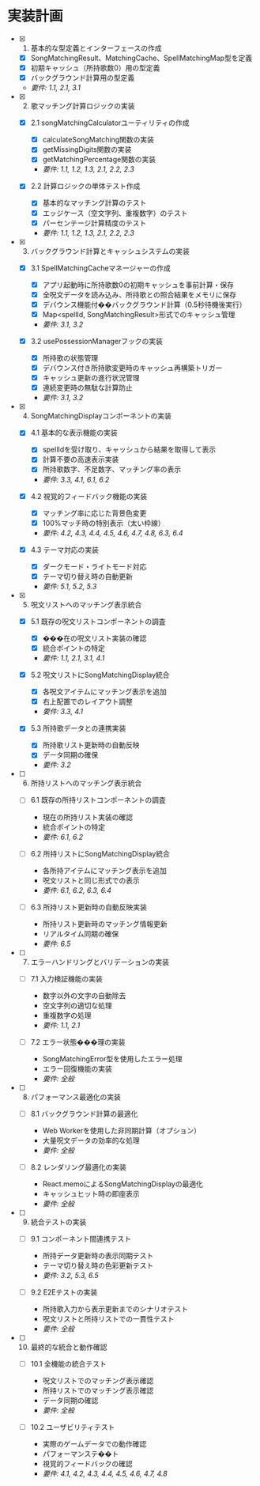 # 実装計画

- [x] 1. 基本的な型定義とインターフェースの作成
  - [x] SongMatchingResult、MatchingCache、SpellMatchingMap型を定義
  - [x] 初期キャッシュ（所持歌数0）用の型定義
  - [x] バックグラウンド計算用の型定義
  - _要件: 1.1, 2.1, 3.1_

- [x] 2. 歌マッチング計算ロジックの実装
  - [x] 2.1 songMatchingCalculatorユーティリティの作成
    - [x] calculateSongMatching関数の実装
    - [x] getMissingDigits関数の実装
    - [x] getMatchingPercentage関数の実装
    - _要件: 1.1, 1.2, 1.3, 2.1, 2.2, 2.3_

  - [x] 2.2 計算ロジックの単体テスト作成
    - [x] 基本的なマッチング計算のテスト
    - [x] エッジケース（空文字列、重複数字）のテスト
    - [x] パーセンテージ計算精度のテスト
    - _要件: 1.1, 1.2, 1.3, 2.1, 2.2, 2.3_

- [x] 3. バックグラウンド計算とキャッシュシステムの実装
  - [x] 3.1 SpellMatchingCacheマネージャーの作成
    - [x] アプリ起動時に所持歌数0の初期キャッシュを事前計算・保存
    - [x] 全呪文データを読み込み、所持歌との照合結果をメモリに保存
    - [x] デバウンス機能付��バックグラウンド計算（0.5秒待機後実行）
    - [x] Map<spellId, SongMatchingResult>形式でのキャッシュ管理
    - _要件: 3.1, 3.2_

  - [x] 3.2 usePossessionManagerフックの実装
    - [x] 所持歌の状態管理
    - [x] デバウンス付き所持歌変更時のキャッシュ再構築トリガー
    - [x] キャッシュ更新の進行状況管理
    - [x] 連続変更時の無駄な計算防止
    - _要件: 3.1, 3.2_

- [x] 4. SongMatchingDisplayコンポーネントの実装
  - [x] 4.1 基本的な表示機能の実装
    - [x] spellIdを受け取り、キャッシュから結果を取得して表示
    - [x] 計算不要の高速表示実装
    - [x] 所持歌数字、不足数字、マッチング率の表示
    - _要件: 3.3, 4.1, 6.1, 6.2_

  - [x] 4.2 視覚的フィードバック機能の実装
    - [x] マッチング率に応じた背景色変更
    - [x] 100%マッチ時の特別表示（太い枠線）
    - _要件: 4.2, 4.3, 4.4, 4.5, 4.6, 4.7, 4.8, 6.3, 6.4_

  - [x] 4.3 テーマ対応の実装
    - [x] ダークモード・ライトモード対応
    - [x] テーマ切り替え時の自動更新
    - _要件: 5.1, 5.2, 5.3_

- [x] 5. 呪文リストへのマッチング表示統合
  - [x] 5.1 既存の呪文リストコンポーネントの調査
    - [x] ���在の呪文リスト実装の確認
    - [x] 統合ポイントの特定
    - _要件: 1.1, 2.1, 3.1, 4.1_

  - [x] 5.2 呪文リストにSongMatchingDisplay統合
    - [x] 各呪文アイテムにマッチング表示を追加
    - [x] 右上配置でのレイアウト調整
    - _要件: 3.3, 4.1_

  - [x] 5.3 所持歌データとの連携実装
    - [x] 所持歌リスト更新時の自動反映
    - [x] データ同期の確保
    - _要件: 3.2_

- [ ] 6. 所持リストへのマッチング表示統合
  - [ ] 6.1 既存の所持リストコンポーネントの調査
    - 現在の所持リスト実装の確認
    - 統合ポイントの特定
    - _要件: 6.1, 6.2_

  - [ ] 6.2 所持リストにSongMatchingDisplay統合
    - 各所持アイテムにマッチング表示を追加
    - 呪文リストと同じ形式での表示
    - _要件: 6.1, 6.2, 6.3, 6.4_

  - [ ] 6.3 所持リスト更新時の自動反映実装
    - 所持リスト更新時のマッチング情報更新
    - リアルタイム同期の確保
    - _要件: 6.5_

- [ ] 7. エラーハンドリングとバリデーションの実装
  - [ ] 7.1 入力検証機能の実装
    - 数字以外の文字の自動除去
    - 空文字列の適切な処理
    - 重複数字の処理
    - _要件: 1.1, 2.1_

  - [ ] 7.2 エラー状態���理の実装
    - SongMatchingError型を使用したエラー処理
    - エラー回復機能の実装
    - _要件: 全般_

- [ ] 8. パフォーマンス最適化の実装
  - [ ] 8.1 バックグラウンド計算の最適化
    - Web Workerを使用した非同期計算（オプション）
    - 大量呪文データの効率的な処理
    - _要件: 全般_

  - [ ] 8.2 レンダリング最適化の実装
    - React.memoによるSongMatchingDisplayの最適化
    - キャッシュヒット時の即座表示
    - _要件: 全般_

- [ ] 9. 統合テストの実装
  - [ ] 9.1 コンポーネント間連携テスト
    - 所持データ更新時の表示同期テスト
    - テーマ切り替え時の色彩更新テスト
    - _要件: 3.2, 5.3, 6.5_

  - [ ] 9.2 E2Eテストの実装
    - 所持歌入力から表示更新までのシナリオテスト
    - 呪文リストと所持リストでの一貫性テスト
    - _要件: 全般_

- [ ] 10. 最終的な統合と動作確認
  - [ ] 10.1 全機能の統合テスト
    - 呪文リストでのマッチング表示確認
    - 所持リストでのマッチング表示確認
    - データ同期の確認
    - _要件: 全般_

  - [ ] 10.2 ユーザビリティテスト
    - 実際のゲームデータでの動作確認
    - パフォーマンステ��ト
    - 視覚的フィードバックの確認
    - _要件: 4.1, 4.2, 4.3, 4.4, 4.5, 4.6, 4.7, 4.8_